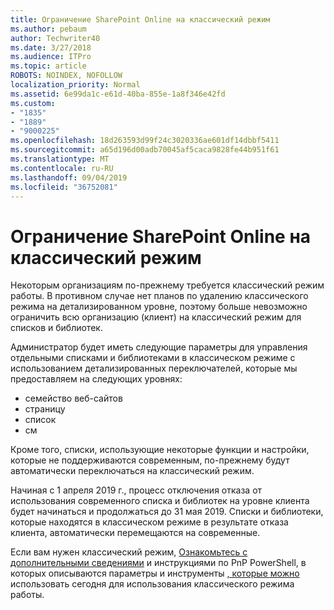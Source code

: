 ```yaml
---
title: Ограничение SharePoint Online на классический режим
ms.author: pebaum
author: Techwriter40
ms.date: 3/27/2018
ms.audience: ITPro
ms.topic: article
ROBOTS: NOINDEX, NOFOLLOW
localization_priority: Normal
ms.assetid: 6e99da1c-e61d-40ba-855e-1a8f346e42fd
ms.custom:
- "1835"
- "1889"
- "9000225"
ms.openlocfilehash: 18d263593d99f24c3020336ae601df14dbbf5411
ms.sourcegitcommit: a65d196d00adb70045af5caca9828fe44b951f61
ms.translationtype: MT
ms.contentlocale: ru-RU
ms.lasthandoff: 09/04/2019
ms.locfileid: "36752081"
---
```

# <a name="restrict-sharepoint-online-to-classic-mode"></a>Ограничение SharePoint Online на классический режим

Некоторым организациям по-прежнему требуется классический режим работы. В противном случае нет планов по удалению классического режима на детализированном уровне, поэтому больше невозможно ограничить всю организацию (клиент) на классический режим для списков и библиотек.

Администратор будет иметь следующие параметры для управления отдельными списками и библиотеками в классическом режиме с использованием детализированных переключателей, которые мы предоставляем на следующих уровнях:

- семейство веб-сайтов
- страницу
- список
- см

Кроме того, списки, использующие некоторые функции и настройки, которые не поддерживаются современным, по-прежнему будут автоматически переключаться на классический режим.

Начиная с 1 апреля 2019 г., процесс отключения отказа от использования современного списка и библиотек на уровне клиента будет начинаться и продолжаться до 31 мая 2019.  Списки и библиотеки, которые находятся в классическом режиме в результате отказа клиента, автоматически перемещаются на современные.

Если вам нужен классический режим, [Ознакомьтесь с дополнительными сведениями](https://techcommunity.microsoft.com/t5/Microsoft-SharePoint-Blog/Delivering-SharePoint-modern-experiences/ba-p/315023) и инструкциями по PnP PowerShell, в которых описываются параметры и инструменты [, которые можно](https://docs.microsoft.com/sharepoint/dev/transform/modernize-userinterface-lists-and-libraries-optout) использовать сегодня для использования классического режима работы.
